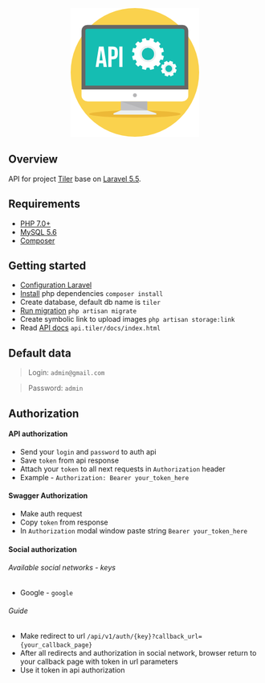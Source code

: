<p align="center"><img src="./resources/assets/img/api.png"></p>

## Overview
API for project [Tiler]() base on [Laravel 5.5](https://laravel.com/).

## Requirements
- [PHP 7.0+](http://php.net/)
- [MySQL 5.6](https://dev.mysql.com/downloads/mysql/5.6.html)
- [Composer](https://getcomposer.org/)

## Getting started
- [Configuration Laravel](https://laravel.com/docs/5.4/installation#configuration)
- [Install](https://getcomposer.org/doc/01-basic-usage.md#installing-dependencies) php dependencies `composer install`
- Create database, default db name is `tiler`
- [Run migration](https://laravel.com/docs/5.4/migrations#running-migrations) `php artisan migrate`
- Create symbolic link to upload images `php artisan storage:link`
- Read [API docs](api.tiler/docs) `api.tiler/docs/index.html`

## Default data
> Login: `admin@gmail.com`

> Password: `admin`

## Authorization
#### API authorization
- Send your `login` and `password` to auth api
- Save `token` from api response
- Attach your `token` to all next requests in `Authorization` header
- Example - `Authorization: Bearer your_token_here`

#### Swagger Authorization
- Make auth request
- Copy `token` from response
- In `Authorization` modal window paste string `Bearer your_token_here`

#### Social authorization 
###### Available social networks - keys
* Google - `google`
###### Guide
- Make redirect to url `/api/v1/auth/{key}?callback_url={your_callback_page}`
- After all redirects and authorization in social network, browser return to your callback page with token in url parameters
- Use it token in api authorization